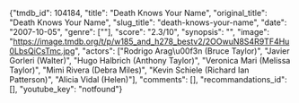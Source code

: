 {"tmdb_id": 104184, "title": "Death Knows Your Name", "original_title": "Death Knows Your Name", "slug_title": "death-knows-your-name", "date": "2007-10-05", "genre": [""], "score": "2.3/10", "synopsis": "", "image": "https://image.tmdb.org/t/p/w185_and_h278_bestv2/2OOwuN8S4R9TF4Hu0LbsQiCsTmc.jpg", "actors": ["Rodrigo Arag\u00f3n (Bruce Taylor)", "Javier Gorleri (Walter)", "Hugo Halbrich (Anthony Taylor)", "Veronica Mari (Melissa Taylor)", "Mimi Rivera (Debra Miles)", "Kevin Schiele (Richard Ian Patterson)", "Alicia Vidal (Helen)"], "comments": [], "recommandations_id": [], "youtube_key": "notfound"}